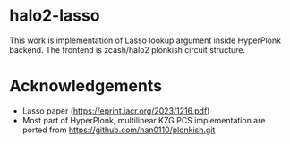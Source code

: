 # halo2-lasso

This work is implementation of Lasso lookup argument inside HyperPlonk backend.
The frontend is zcash/halo2 plonkish circuit structure.

# Acknowledgements

- Lasso paper (https://eprint.iacr.org/2023/1216.pdf)
- Most part of HyperPlonk, multilinear KZG PCS implementation are ported from https://github.com/han0110/plonkish.git
